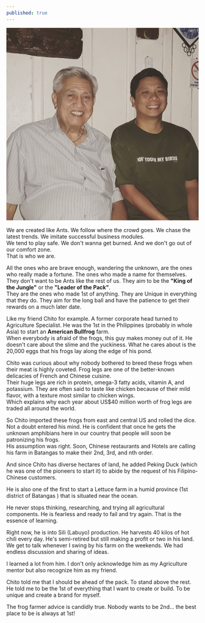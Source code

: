 ```yaml
---
published: true
---
```

![Bullfrog](/images/Bullfrog.jpg)

We are created like Ants. We follow where the crowd goes. We chase the latest trends. We imitate successful business modules.   
We tend to play safe. We don't wanna get burned. And we don't go out of our comfort zone.   
That is who we are.

All the ones who are brave enough, wandering the unknown, are the ones who really made a fortune. The ones who made a name for themselves.   
They don't want to be Ants like the rest of us. They aim to be the **"King of the Jungle"** or the **"Leader of the Pack"**.   
They are the ones who made 1st of anything. They are Unique in everything that they do. 
They aim for the long ball and have the patience to get their rewards on a much later date.

Like my friend Chito for example. A former corporate head turned to Agriculture Specialist. He was the 1st in the Philippines (probably in whole Asia) to start an **American Bullfrog** farm.   
When everybody is afraid of the frogs, this guy makes money out of it. 
He doesn't care about the slime and the yuckiness. What he cares about is the 20,000 eggs that his frogs lay along the edge of his pond. 

Chito was curious about why nobody bothered to breed these frogs when their meat is highly coveted. 
Frog legs are one of the better-known delicacies of French and Chinese cuisine.   
Their huge legs are rich in protein, omega-3 fatty acids, vitamin A, and potassium. They are often said to taste like chicken because of their mild flavor, with a texture most similar to chicken wings.   
Which explains why each year about US$40 million worth of frog legs are traded all around the world.

So Chito imported these frogs from east and central US and rolled the dice.   
Not a doubt entered his mind. He is confident that once he gets the unknown amphibians here in our country that people will soon be patronizing his frogs.   
His assumption was right. Soon, Chinese restaurants and Hotels are calling his farm in Batangas to make their 2nd, 3rd, and nth order. 

And since Chito has diverse hectares of land, he added Peking Duck (which he was one of the pioneers to start it) to abide by the request of his Filipino-Chinese customers.

He is also one of the first to start a Lettuce farm in a humid province (1st district of Batangas ) that is situated near the ocean. 

He never stops thinking, researching, and trying all agricultural components. He is fearless and ready to fail and try again.
That is the essence of learning.

Right now, he is into Sili (Labuyo) production. He harvests 40 kilos of hot chili every day. 
He's semi-retired but still making a profit or two in his land.   
We get to talk whenever I swing by his farm on the weekends. We had endless discussion and sharing of ideas.

I learned a lot from him. I don't only acknowledge him as my Agriculture mentor but also recognize him as my friend.

Chito told me that I should be ahead of the pack. To stand above the rest.   
He told me to be the 1st of everything that I want to create or build. 
To be unique and create a brand for myself.

The frog farmer advice is candidly true. Nobody wants to be 2nd... the best place to be is always at 1st!
